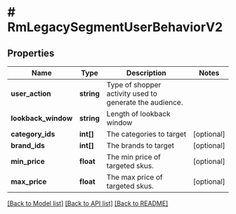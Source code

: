 # # RmLegacySegmentUserBehaviorV2

## Properties

Name | Type | Description | Notes
------------ | ------------- | ------------- | -------------
**user_action** | **string** | Type of shopper activity used to generate the audience. |
**lookback_window** | **string** | Length of lookback window |
**category_ids** | **int[]** | The categories to target | [optional]
**brand_ids** | **int[]** | The brands to target | [optional]
**min_price** | **float** | The min price of targeted skus. | [optional]
**max_price** | **float** | The max price of targeted skus. | [optional]

[[Back to Model list]](../../README.md#models) [[Back to API list]](../../README.md#endpoints) [[Back to README]](../../README.md)
